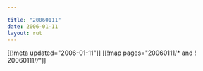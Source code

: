```yaml
---

title: "20060111"
date: 2006-01-11
layout: rut
---
```


[[!meta updated="2006-01-11"]]
[[!map pages="20060111/* and ! 20060111/*/*"]]
